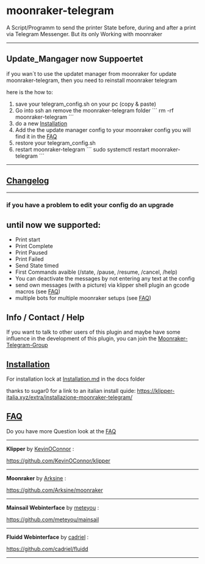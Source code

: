 # moonraker-telegram

A Script/Programm to send the printer State before, during and after a print via Telegram Messenger. But its only Working with moonraker

---

## Update_Mangager now Suppoertet

if you wan´t to use the updatet manager from moonraker for update moonraker-telegram, then you need to reinstall moonraker telegram

here is the how to:

 1. save your telegram_config.sh on your pc (copy & paste)
 2. Go into ssh an remove the moonraker-telegram folder
 ´´´
 rm -rf moonraker-telegram
 ´´´
 3. do a new [Installation](https://github.com/Raabi91/moonraker-telegram/blob/main/docs/Installation.md)
 4. Add the the update manager config to your moonraker config you will find it in the [FAQ](https://github.com/Raabi91/moonraker-telegram/blob/main/docs/FAQ.md)
 5. restore your telegram_config.sh
 6. restart moonraker-telegram
 ´´´
 sudo systemctl restart moonraker-telegram
 ´´´

---

## [Changelog](https://github.com/Raabi91/moonraker-telegram/blob/main/docs/changelog.md)

---

### if you have a problem to edit your config do an upgrade

## until now we supported:

- Print start
- Print Complete
- Print Paused
- Print Failed
- Send State timed
- First Commands avaible (/state, /pause, /resume, /cancel, /help)
- You can deactivate the messages by not entering any text at the config
- send own messages (with a picture) via klipper shell plugin an gcode macros (see [FAQ](https://github.com/Raabi91/moonraker-telegram/blob/main/docs/FAQ.md))
- multiple bots for multiple moonraker setups (see [FAQ](https://github.com/Raabi91/moonraker-telegram/blob/main/docs/FAQ.md))

## Info / Contact / Help

If you want to talk to other users of this plugin and maybe have some influence in the development of this plugin, you can join the [Moonraker-Telegram-Group](https://t.me/joinchat/HEI8MD3rG1qhl7tg)

## [Installation](https://github.com/Raabi91/moonraker-telegram/blob/main/docs/Installation.md)

For installation lock at [Installation.md](https://github.com/Raabi91/moonraker-telegram/blob/main/docs/Installation.md) in the docs folder

thanks to sugar0 for a link to an italian install quide: https://klipper-italia.xyz/extra/installazione-moonraker-telegram/

## [FAQ](https://github.com/Raabi91/moonraker-telegram/blob/main/docs/FAQ.md)

Do you have more Question look at the [FAQ](https://github.com/Raabi91/moonraker-telegram/blob/main/docs/FAQ.md)

---

**Klipper** by [KevinOConnor](https://github.com/KevinOConnor) :

https://github.com/KevinOConnor/klipper

---

**Moonraker** by [Arksine](https://github.com/Arksine) :

https://github.com/Arksine/moonraker

---

**Mainsail Webinterface** by [meteyou](https://github.com/meteyou) :

https://github.com/meteyou/mainsail

---

**Fluidd Webinterface** by [cadriel](https://github.com/cadriel) :

https://github.com/cadriel/fluidd

---
